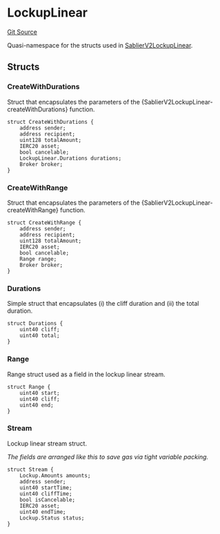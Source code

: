 # LockupLinear

[Git Source](https://github.com/sablierhq/v2-core/blob/6223a7bce69cdec996b0a95cb95d0f04cdb809be/docs/contracts/v2/reference/core)

Quasi-namespace for the structs used in
[SablierV2LockupLinear](docs/contracts/v2/reference/core/contract.SablierV2LockupLinear.md).

## Structs

### CreateWithDurations

Struct that encapsulates the parameters of the {SablierV2LockupLinear-createWithDurations} function.

```solidity
struct CreateWithDurations {
    address sender;
    address recipient;
    uint128 totalAmount;
    IERC20 asset;
    bool cancelable;
    LockupLinear.Durations durations;
    Broker broker;
}
```

### CreateWithRange

Struct that encapsulates the parameters of the {SablierV2LockupLinear-createWithRange} function.

```solidity
struct CreateWithRange {
    address sender;
    address recipient;
    uint128 totalAmount;
    IERC20 asset;
    bool cancelable;
    Range range;
    Broker broker;
}
```

### Durations

Simple struct that encapsulates (i) the cliff duration and (ii) the total duration.

```solidity
struct Durations {
    uint40 cliff;
    uint40 total;
}
```

### Range

Range struct used as a field in the lockup linear stream.

```solidity
struct Range {
    uint40 start;
    uint40 cliff;
    uint40 end;
}
```

### Stream

Lockup linear stream struct.

_The fields are arranged like this to save gas via tight variable packing._

```solidity
struct Stream {
    Lockup.Amounts amounts;
    address sender;
    uint40 startTime;
    uint40 cliffTime;
    bool isCancelable;
    IERC20 asset;
    uint40 endTime;
    Lockup.Status status;
}
```
